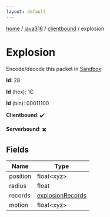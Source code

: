 ```yaml
---
layout: default
---
```


[home](/)  /  [java316](/protocol/java316)  /  [clientbound](/protocol/java316/clientbound)  /  explosion

# Explosion

Encode/decode this packet in [Sandbox](../../../sandbox/java316#clientbound.explosion)

**Id**: 28

**Id** (hex): 1C

**Id** (bin): 00011100

**Clientbound**: ✔️

**Serverbound**: ✖️

## Fields

Name | Type
---|---
position | float&lt;xyz&gt;
radius | float
records | [explosionRecords](/protocol/java316/arrays)
motion | float&lt;xyz&gt;
